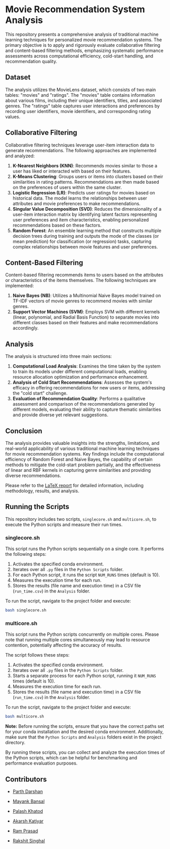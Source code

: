# Movie Recommendation System Analysis

This repository presents a comprehensive analysis of traditional machine learning techniques for personalized movie recommendation systems. The primary objective is to apply and rigorously evaluate collaborative filtering and content-based filtering methods, emphasizing systematic performance assessments across computational efficiency, cold-start handling, and recommendation quality.

## Dataset

The analysis utilizes the MovieLens dataset, which consists of two main tables: "movies" and "ratings". The "movies" table contains information about various films, including their unique identifiers, titles, and associated genres. The "ratings" table captures user interactions and preferences by recording user identifiers, movie identifiers, and corresponding rating values.

## Collaborative Filtering

Collaborative filtering techniques leverage user-item interaction data to generate recommendations. The following approaches are implemented and analyzed:

1. **K-Nearest Neighbors (KNN)**: Recommends movies similar to those a user has liked or interacted with based on their features.
2. **K-Means Clustering**: Groups users or items into clusters based on their similarities in rating patterns. Recommendations are then made based on the preferences of users within the same cluster.
3. **Logistic Regression (LR)**: Predicts user ratings for movies based on historical data. The model learns the relationships between user attributes and movie preferences to make recommendations.
4. **Singular Value Decomposition (SVD)**: Reduces the dimensionality of a user-item interaction matrix by identifying latent factors representing user preferences and item characteristics, enabling personalized recommendations based on these factors.
5. **Random Forest**: An ensemble learning method that constructs multiple decision trees during training and outputs the mode of the classes (or mean prediction) for classification (or regression) tasks, capturing complex relationships between movie features and user preferences.

## Content-Based Filtering

Content-based filtering recommends items to users based on the attributes or characteristics of the items themselves. The following techniques are implemented:

1. **Naive Bayes (NB)**: Utilizes a Multinomial Naive Bayes model trained on TF-IDF vectors of movie genres to recommend movies with similar genres.
2. **Support Vector Machines (SVM)**: Employs SVM with different kernels (linear, polynomial, and Radial Basis Function) to separate movies into different classes based on their features and make recommendations accordingly.

## Analysis

The analysis is structured into three main sections:

1. **Computational Load Analysis**: Examines the time taken by the system to train its models under different computational loads, enabling resource allocation optimization and performance enhancement.
2. **Analysis of Cold Start Recommendations**: Assesses the system's efficacy in offering recommendations for new users or items, addressing the "cold start" challenge.
3. **Evaluation of Recommendation Quality**: Performs a qualitative assessment and comparison of the recommendations generated by different models, evaluating their ability to capture thematic similarities and provide diverse yet relevant suggestions.

## Conclusion

The analysis provides valuable insights into the strengths, limitations, and real-world applicability of various traditional machine learning techniques for movie recommendation systems. Key findings include the computational efficiency of Random Forest and Naive Bayes, the capability of certain methods to mitigate the cold-start problem partially, and the effectiveness of linear and RBF kernels in capturing genre similarities and providing diverse recommendations.

Please refer to the [LaTeX report](Report.pdf) for detailed information, including methodology, results, and analysis.

## Running the Scripts

This repository includes two scripts, `singlecore.sh` and `multicore.sh`, to execute the Python scripts and measure their run times.

### singlecore.sh

This script runs the Python scripts sequentially on a single core. It performs the following steps:

1. Activates the specified conda environment.
2. Iterates over all `.py` files in the `Python Scripts` folder.
3. For each Python script, it runs the script `NUM_RUNS` times (default is 10).
4. Measures the execution time for each run.
5. Stores the results (file name and execution time) in a CSV file (`run_time.csv`) in the `Analysis` folder.

To run the script, navigate to the project folder and execute:

```bash
bash singlecore.sh
```

### multicore.sh

This script runs the Python scripts concurrently on multiple cores. Please note that running multiple cores simultaneously may lead to resource contention, potentially affecting the accuracy of results.

The script follows these steps:

1. Activates the specified conda environment.
2. Iterates over all `.py` files in the `Python Scripts` folder.
3. Starts a separate process for each Python script, running it `NUM_RUNS` times (default is 10).
4. Measures the execution time for each run.
5. Stores the results (file name and execution time) in a CSV file (`run_time.csv`) in the `Analysis` folder.

To run the script, navigate to the project folder and execute:

```bash
bash multicore.sh
```

**Note:** Before running the scripts, ensure that you have the correct paths set for your conda installation and the desired conda environment. Additionally, make sure that the `Python Scripts` and `Analysis` folders exist in the project directory.

By running these scripts, you can collect and analyze the execution times of the Python scripts, which can be helpful for benchmarking and performance evaluation purposes.

## Contributors

- [Parth Darshan](https://github.com/b22cse040)

- [Mayank Bansal](https://github.com/Bansal0527)

- [Palash Khatod](https://github.com/palash-kh) 

- [Akarsh Katiyar](https://github.com/aakarsh-kt)

- [Ram Prasad](https://github.com/Ramjat19)

- [Rakshit Singhal](https://github.com/rakshitx1)
